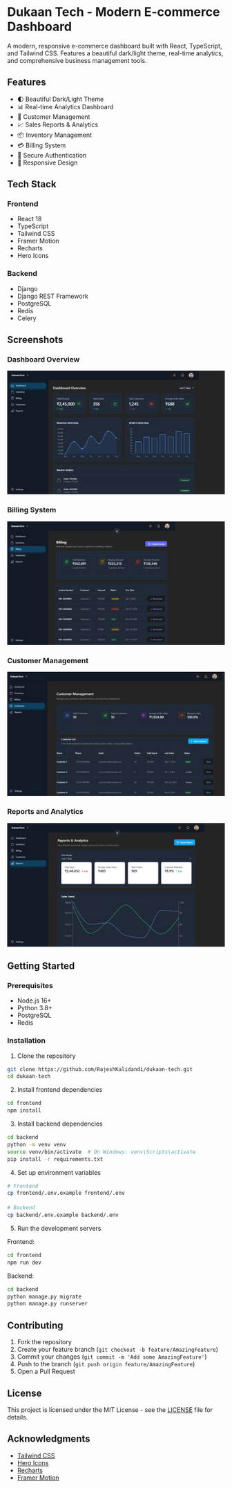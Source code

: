 # Dukaan Tech - Modern E-commerce Dashboard

A modern, responsive e-commerce dashboard built with React, TypeScript, and Tailwind CSS. Features a beautiful dark/light theme, real-time analytics, and comprehensive business management tools.

## Features

- 🌓 Beautiful Dark/Light Theme
- 📊 Real-time Analytics Dashboard
- 👥 Customer Management
- 📈 Sales Reports & Analytics
- 📦 Inventory Management
- 💳 Billing System
- 🔐 Secure Authentication
- 📱 Responsive Design

## Tech Stack

### Frontend
- React 18
- TypeScript
- Tailwind CSS
- Framer Motion
- Recharts
- Hero Icons

### Backend
- Django
- Django REST Framework
- PostgreSQL
- Redis
- Celery

## Screenshots

### Dashboard Overview
![Dukaan Tech Dashboard](dukaan%20tech.png)

### Billing System
![Billing System](billimg-dt.png)

### Customer Management
![Customer Management](dtcustomers.png)

### Reports and Analytics
![Reports](dt%20report.png)

## Getting Started

### Prerequisites
- Node.js 16+
- Python 3.8+
- PostgreSQL
- Redis

### Installation

1. Clone the repository
```bash
git clone https://github.com/RajeshKalidandi/dukaan-tech.git
cd dukaan-tech
```

2. Install frontend dependencies
```bash
cd frontend
npm install
```

3. Install backend dependencies
```bash
cd backend
python -m venv venv
source venv/bin/activate  # On Windows: venv\Scripts\activate
pip install -r requirements.txt
```

4. Set up environment variables
```bash
# Frontend
cp frontend/.env.example frontend/.env

# Backend
cp backend/.env.example backend/.env
```

5. Run the development servers

Frontend:
```bash
cd frontend
npm run dev
```

Backend:
```bash
cd backend
python manage.py migrate
python manage.py runserver
```

## Contributing

1. Fork the repository
2. Create your feature branch (`git checkout -b feature/AmazingFeature`)
3. Commit your changes (`git commit -m 'Add some AmazingFeature'`)
4. Push to the branch (`git push origin feature/AmazingFeature`)
5. Open a Pull Request

## License

This project is licensed under the MIT License - see the [LICENSE](LICENSE) file for details.

## Acknowledgments

- [Tailwind CSS](https://tailwindcss.com)
- [Hero Icons](https://heroicons.com)
- [Recharts](https://recharts.org)
- [Framer Motion](https://www.framer.com/motion)
